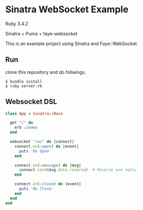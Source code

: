 # Sinatra WebSocket Example

Ruby 3.4.2

Sinatra + Puma + faye-websocket

This is an example project using Sinatra and Faye::WebSocket.

## Run

clone this repository and do follwings.
```
$ bundle install
$ ruby server.rb
```


## Websocket DSL


```ruby
class App < Sinatra::Base

  get "/" do
    erb :index
  end

  websocket "/ws" do |connect|
    connect.on(:open) do |event|
      puts 'On Open'
    end

    connect.on(:message) do |msg|
      connect.send(msg.data.reverse)  # Reverse and reply
    end

    connect.on(:close) do |event|
      puts 'On Close'
    end
  end
end

```
